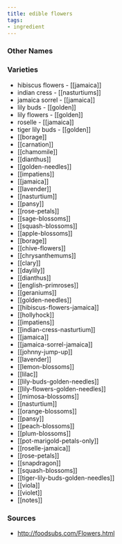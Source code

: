 ```yaml
---
title: edible flowers
tags:
- ingredient
---
```



### Other Names


### Varieties

* hibiscus flowers - [[jamaica]]
* indian cress - [[nasturtiums]]
* jamaica sorrel - [[jamaica]]
* lily buds - [[golden]]
* lily flowers - [[golden]]
* roselle - [[jamaica]]
* tiger lily buds - [[golden]]
* [[borage]]
* [[carnation]]
* [[chamomile]]
* [[dianthus]]
* [[golden-needles]]
* [[impatiens]]
* [[jamaica]]
* [[lavender]]
* [[nasturtium]]
* [[pansy]]
* [[rose-petals]]
* [[sage-blossoms]]
* [[squash-blossoms]]
* [[apple-blossoms]]
* [[borage]]
* [[chive-flowers]]
* [[chrysanthemums]]
* [[clary]]
* [[daylily]]
* [[dianthus]]
* [[english-primroses]]
* [[geraniums]]
* [[golden-needles]]
* [[hibiscus-flowers-jamaica]]
* [[hollyhock]]
* [[impatiens]]
* [[indian-cress-nasturtium]]
* [[jamaica]]
* [[jamaica-sorrel-jamaica]]
* [[johnny-jump-up]]
* [[lavender]]
* [[lemon-blossoms]]
* [[lilac]]
* [[lily-buds-golden-needles]]
* [[lily-flowers-golden-needles]]
* [[mimosa-blossoms]]
* [[nasturtium]]
* [[orange-blossoms]]
* [[pansy]]
* [[peach-blossoms]]
* [[plum-blossoms]]
* [[pot-marigold-petals-only]]
* [[roselle-jamaica]]
* [[rose-petals]]
* [[snapdragon]]
* [[squash-blossoms]]
* [[tiger-lily-buds-golden-needles]]
* [[viola]]
* [[violet]]
* [[notes]]

### Sources
* http://foodsubs.com/Flowers.html
